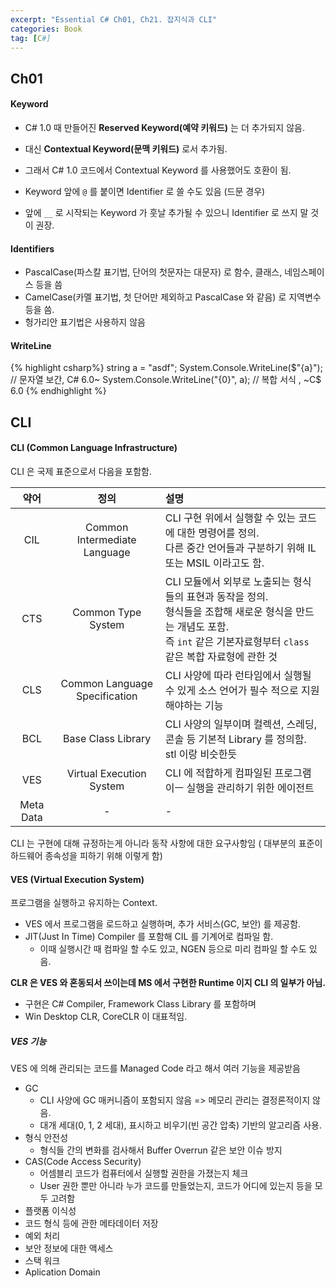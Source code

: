 ```yaml
---
excerpt: "Essential C# Ch01, Ch21. 잡지식과 CLI"
categories: Book
tag: [C#]
---
```


## Ch01 

#### Keyword

+ C# 1.0 때 만들어진 __Reserved Keyword(예약 키워드)__ 는 더 추가되지 않음.
+ 대신 __Contextual Keyword(문맥 키워드)__ 로서 추가됨.
+ 그래서 C# 1.0 코드에서 Contextual Keyword 를 사용했어도 호환이 됨.

+ Keyword 앞에 ```@``` 를 붙이면 Identifier 로 쓸 수도 있음 (드문 경우)
+ 앞에 ```__``` 로 시작되는 Keyword 가 훗날 추가될 수 있으니 Identifier 로 쓰지 말 것이 권장.

#### Identifiers

+ PascalCase(파스칼 표기법, 단어의 첫문자는 대문자) 로 함수, 클래스, 네임스페이스 등을 씀
+ CamelCase(카멜 표기법, 첫 단어만 제외하고 PascalCase 와 같음) 로 지역변수 등을 씀.
+ 헝가리안 표기법은 사용하지 않음

#### WriteLine

{% highlight csharp%}
string a = "asdf";
System.Console.WriteLine($"{a}");     // 문자열 보간, C# 6.0~
System.Console.WriteLine("{0}", a);   // 복합 서식  , ~C$ 6.0
{% endhighlight %}

## CLI

#### CLI (Common Language Infrastructure) 

CLI 은 국제 표준으로서 다음을 포함함.

| 약어 | 정의 | 설명 |
|:-----:|:-------:|:--------|
|CIL|Common Intermediate Language|CLI 구현 위에서 실행할 수 있는 코드에 대한 명령어를 정의. <br/> 다른 중간 언어들과 구분하기 위해 IL 또는 MSIL 이라고도 함.|
|CTS|Common Type System|CLI 모듈에서 외부로 노출되는 형식들의 표현과 동작을 정의.<br/> 형식들을 조합해 새로운 형식을 만드는 개념도 포함. <br/> 즉 ```int``` 같은 기본자료형부터 ```class``` 같은 복합 자료형에 관한 것|
|CLS|Common Language Specification|CLI 사양에 따라 런타임에서 실행될 수 있게 소스 언어가 필수 적으로 지원해야하는 기능 |
|BCL|Base Class Library| CLI 사양의 일부이며 컬렉션, 스레딩, 콘솔 등 기본적 Library 를 정의함. <br/> stl 이랑 비슷한듯|
|VES|Virtual Execution System|CLI 에 적합하게 컴파일된 프로그램이ㅡ 실행을 관리하기 위한 에이전트|
|Meta Data|-|-|

CLI 는 구현에 대해 규정하는게 아니라 동작 사항에 대한 요구사항임 ( 대부분의 표준이 하드웨어 종속성을 피하기 위해 이렇게 함)


#### VES (Virtual Execution System)

프로그램을 실행하고 유지하는 Context.
+ VES 에서 프로그램을 로드하고 실행하며, 추가 서비스(GC, 보안) 를 제공함.
+ JIT(Just In Time) Compiler 를 포함해 CIL 를 기계어로 컴파일 함.
  + 이때 실행시간 때 컴파일 할 수도 있고, NGEN 등으로 미리 컴파일 할 수도 있음.

__CLR 은 VES 와 혼동되서 쓰이는데 MS 에서 구현한 Runtime 이지 CLI 의 일부가 아님.__
+ 구현은 C# Compiler, Framework Class Library 를 포함하며
+ Win Desktop CLR, CoreCLR 이 대표적임.

##### VES 기능

VES 에 의해 관리되는 코드를 Managed Code 라고 해서 여러 기능을 제공받음

+ GC
  + CLI 사양에 GC 매커니즘이 포함되지 않음 => 메모리 관리는 결정론적이지 않음.
  + 대개 세대(0, 1, 2 세대), 표시하고 비우기(빈 공간 압축) 기반의 알고리즘 사용.
+ 형식 안전성
  + 형식들 간의 변화를 검사해서 Buffer Overrun 같은 보안 이슈 방지
+ CAS(Code Access Security)
  + 어셈블리 코드가 컴퓨터에서 실행할 권한을 가졌는지 체크
  + User 권한 뿐만 아니라 누가 코드를 만들었는지, 코드가 어디에 있는지 등을 모두 고려함
+ 플랫폼 이식성
+ 코드 형식 등에 관한 메타데이터 저장
+ 예외 처리
+ 보안 정보에 대한 액세스
+ 스택 워크
+ Aplication Domain



